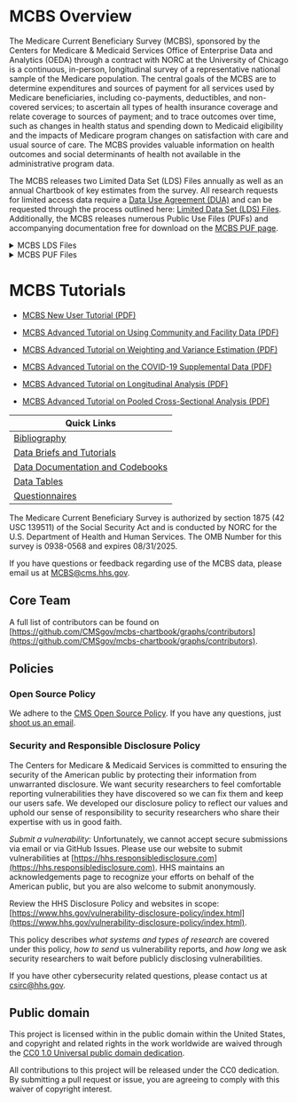 # MCBS Overview
The Medicare Current Beneficiary Survey (MCBS), sponsored by the Centers for Medicare & Medicaid Services Office of Enterprise Data and Analytics (OEDA) through a contract with NORC at the University of Chicago is a continuous, in-person, longitudinal survey of a representative national sample of the Medicare population. The central goals of the MCBS are to determine expenditures and sources of payment for all services used by Medicare beneficiaries, including co-payments, deductibles, and non-covered services; to ascertain all types of health insurance coverage and relate coverage to sources of payment; and to trace outcomes over time, such as changes in health status and spending down to Medicaid eligibility and the impacts of Medicare program changes on satisfaction with care and usual source of care.  The MCBS provides valuable information on health outcomes and social determinants of health not available in the administrative program data. 

The MCBS releases two Limited Data Set (LDS) Files annually as well as an annual Chartbook of key estimates from the survey.  All research requests for limited access data require a [Data Use Agreement (DUA)](https://www.cms.gov/about-cms/information-systems/privacy/data-use-agreement-dua) and can be requested through the process outlined here: [Limited Data Set (LDS) Files](https://www.cms.gov/data-research/files-for-order/limited-data-set-lds-files).  Additionally, the MCBS releases numerous Public Use Files (PUFs) and accompanying documentation free for download on the [MCBS PUF page](https://www.cms.gov/data-research/statistics-trends-and-reports/mcbs-public-use-file).  

  
<details>
<summary>MCBS LDS Files</summary>
  
## MCBS Survey File (LDS)  
### [Available Survey LDS files](https://www.cms.gov/data-research/files-for-order/limited-data-set-lds-files/medicare-current-beneficiary-survey-mcbs)
The MCBS Survey File contains survey collected data augmented with administrative data to allow for analysis regarding the beneficiaries’ health status, access to health care, satisfaction with health care and usual source of care. The following information is contained in the MCBS Survey File: Beneficiary Demographics, Household Characteristics, Access to Care, Satisfaction with Care, Usual Source of Care, Health Insurance Timeline (shows types of insurances, the coverage eligibility, and what is covered), Health Status and Functioning and other topical survey sections like Medical Conditions, Health Behaviors, Preventive Services, Interview Characteristics, Beneficiary Knowledge of the Medicare Program, Residence Timeline, Facility Characteristics, and Beneficiary Income and Assets. This file also includes summarized administrative FFS utilization data and research claims which contain limited FFS claims content for those beneficiaries enrolled in FFS Medicare. The MCBS Survey File (LDS) is released 12-15 months after the end of data collection, and can be ordered here: [Limited Data Set (LDS) Files](https://www.cms.gov/data-research/files-for-order/limited-data-set-lds-files).

## MCBS Cost Supplement File (LDS)
### [Available Cost Supplement LDS files](https://www.cms.gov/data-research/files-for-order/limited-data-set-lds-files/medicare-current-beneficiary-survey-mcbs)
The MCBS Cost Supplement links Medicare claims to survey-reported events and provides complete expenditure and source of payment data on all health care services, including those not covered by Medicare reported by our survey beneficiaries. Expenditure data were developed through a reconciliation process that combines information from survey respondents and Medicare administrative files. The process produces a comprehensive picture of health services received, amounts paid, and sources of payment. Linking this file to the MCBS Survey file can support a broader range of research and policy analyses on the Medicare population than would be possible using either survey data or administrative claims data alone. Survey-reported data include information on the use and cost of all types of medical services including inpatient hospitalizations, outpatient hospital care, physician services, home health care, durable medical equipment, skilled nursing home services, hospice care, and other medical services. The Cost Supplement File (LDS) is released 15-18 months after the administrative claims data is available, and can be ordered here: [Limited Data Set (LDS) Files](https://www.cms.gov/data-research/files-for-order/limited-data-set-lds-files).
  </details>
  
  <details>
<summary>MCBS PUF Files</summary>
  
## MCBS Survey File PUF
### [Available Survey PUF files](https://www.cms.gov/data-research/statistics-trends-and-reports/mcbs-public-use-file)
The MCBS Survey File PUF provides a publicly available MCBS file for researchers interested in the health, health care use, access to and satisfaction with care for Medicare beneficiaries, while providing the very highest degree of protection to the Medicare beneficiaries’ protected health information. The MCBS Survey File PUF is prepared from data collected from Medicare beneficiaries living in the community and contains standard demographic variables, such as age categories, race/ethnicity, and gender, as well as information about health conditions, access to and satisfaction with care, type of insurance coverage, and summarized information on some types of utilization. The MCBS Survey File PUF is available free for download, along with its accompanying documentation on the [MCBS PUF page](https://www.cms.gov/data-research/statistics-trends-and-reports/mcbs-public-use-file).  This file is released approximately 3 months after the MCBS Survey File (LDS) is available.
  
## MCBS Cost Supplement File PUF
### [Available Cost Supplement PUF files](https://www.cms.gov/data-research/statistics-trends-and-reports/mcbs-public-use-file)
The MCBS Cost Supplement File PUF includes data that links Medicare claims to survey-reported health care events and provides summarized expenditure and source of payment data on all health care services, including those not covered by Medicare. The MCBS Cost Supplement File PUF is available free for download, along with its accompanying documentation on the [MCBS PUF page](https://www.cms.gov/data-research/statistics-trends-and-reports/mcbs-public-use-file). This file is released approximately 3 months after the MCBS Cost Supplement File (LDS) is available.
  
 ## MCBS COVID-19 PUF
### [Available COVID-19 PUF files](https://www.cms.gov/data-research/statistics-trends-and-reports/mcbs-public-use-file)
The MCBS COVID-19 Supplement public use file provides a publicly available MCBS file for researchers interested in the experiences of Medicare beneficiaries during the COVID-19 pandemic. The file provides information not available in the CMS administrative data on such things as telehealth availability, computer/internet access, and health care while providing the very highest degree of protection to the Medicare beneficiaries’ protected health information. The MCBS COVID-19 PUF is prepared from data collected from Medicare beneficiaries living in the community and contains standard demographic variables, such as age categories, race/ethnicity, and gender. The MCBS COVID-19 PUF is available free for download, along with its accompanying documentation on the [MCBS PUF page](https://www.cms.gov/data-research/statistics-trends-and-reports/mcbs-public-use-file). After Winter 2021, a subset of the COVID-19 Community Supplement items will be integrated into the main MCBS questionnaire.
</details>

# MCBS Tutorials 

* [MCBS New User Tutorial (PDF)](https://www.cms.gov/research-statistics-data-and-systems/research/mcbs/downloads/mcbs_tutorial.pdf)

* [MCBS Advanced Tutorial on Using Community and Facility Data (PDF)](https://www.cms.gov/files/document/mcbs-advanced-tutorial-using-community-and-facility-data.pdf)

* [MCBS Advanced Tutorial on Weighting and Variance Estimation (PDF)](https://www.cms.gov/files/document/mcbs-advanced-tutorial-weighting-and-variance-estimation.pdf)

* [MCBS Advanced Tutorial on the COVID-19 Supplemental Data (PDF)](https://www.cms.gov/files/document/mcbs-advanced-tutorial-covid-19-supplemental-data.pdf)

* [MCBS Advanced Tutorial on Longitudinal Analysis (PDF)](https://www.cms.gov/files/document/mcbs-advanced-tutorial-longitudinal-analysis.pdf)

* [MCBS Advanced Tutorial on Pooled Cross-Sectional Analysis (PDF)](https://www.cms.gov/files/document/mcbs-advanced-tutorial-pooled-cross-sectional-analysis.pdf)
  
  
| Quick Links   | 
| ------------- | 
| [Bibliography](https://www.cms.gov/data-research/research/medicare-current-beneficiary-survey/bibliography)  | 
| [Data Briefs and Tutorials](https://www.cms.gov/data-research/research/medicare-current-beneficiary-survey/data-briefs-tutorials)  | 
| [Data Documentation and Codebooks ](https://www.cms.gov/data-research/research/medicare-current-beneficiary-survey/data-documentation-codebooks)|
| [Data Tables](https://www.cms.gov/data-research/research/medicare-current-beneficiary-survey/data-tables) |
| [Questionnaires](https://www.cms.gov/data-research/research/medicare-current-beneficiary-survey/questionnaires) |


The Medicare Current Beneficiary Survey is authorized by section 1875 (42 USC 139511) of the Social Security Act and is conducted by NORC for the U.S. Department of Health and Human Services. The OMB Number for this survey is 0938-0568 and expires 08/31/2025.  

If you have questions or feedback regarding use of the MCBS data, please email us at MCBS@cms.hhs.gov.

## Core Team
A full list of contributors can be found on [https://github.com/CMSgov/mcbs-chartbook/graphs/contributors](https://github.com/CMSgov/mcbs-chartbook/graphs/contributors).

## Policies

### Open Source Policy

We adhere to the [CMS Open Source
Policy](https://github.com/CMSGov/cms-open-source-policy). If you have any
questions, just [shoot us an email](mailto:opensource@cms.hhs.gov).

### Security and Responsible Disclosure Policy

The Centers for Medicare & Medicaid Services is committed to ensuring the
security of the American public by protecting their information from
unwarranted disclosure. We want security researchers to feel comfortable
reporting vulnerabilities they have discovered so we can fix them and keep our
users safe. We developed our disclosure policy to reflect our values and uphold
our sense of responsibility to security researchers who share their expertise
with us in good faith.

*Submit a vulnerability:* Unfortunately, we cannot accept secure submissions via
email or via GitHub Issues. Please use our website to submit vulnerabilities at
[https://hhs.responsibledisclosure.com](https://hhs.responsibledisclosure.com).
HHS maintains an acknowledgements page to recognize your efforts on behalf of
the American public, but you are also welcome to submit anonymously.

Review the HHS Disclosure Policy and websites in scope:
[https://www.hhs.gov/vulnerability-disclosure-policy/index.html](https://www.hhs.gov/vulnerability-disclosure-policy/index.html).

This policy describes *what systems and types of research* are covered under this
policy, *how to send* us vulnerability reports, and *how long* we ask security
researchers to wait before publicly disclosing vulnerabilities.

If you have other cybersecurity related questions, please contact us at
[csirc@hhs.gov](mailto:csirc@hhs.gov).


## Public domain

This project is licensed within in the public domain within the United States,
and copyright and related rights in the work worldwide are waived through the
[CC0 1.0 Universal public domain
dedication](https://creativecommons.org/publicdomain/zero/1.0/).

All contributions to this project will be released under the CC0 dedication. By
submitting a pull request or issue, you are agreeing to comply with this waiver
of copyright interest.
